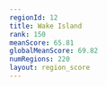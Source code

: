```yaml
---
regionId: 12
title: Wake Island
rank: 150
meanScore: 65.81
globalMeanScore: 69.82
numRegions: 220
layout: region_score
---
```

